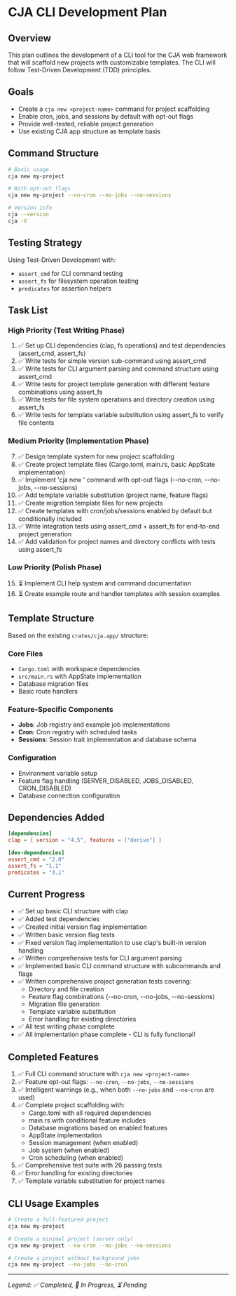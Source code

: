 # CJA CLI Development Plan

## Overview

This plan outlines the development of a CLI tool for the CJA web framework that will scaffold new projects with customizable templates. The CLI will follow Test-Driven Development (TDD) principles.

## Goals

- Create a `cja new <project-name>` command for project scaffolding
- Enable cron, jobs, and sessions by default with opt-out flags
- Provide well-tested, reliable project generation
- Use existing CJA app structure as template basis

## Command Structure

```bash
# Basic usage
cja new my-project

# With opt-out flags
cja new my-project --no-cron --no-jobs --no-sessions

# Version info
cja --version
cja -V
```

## Testing Strategy

Using Test-Driven Development with:

- `assert_cmd` for CLI command testing
- `assert_fs` for filesystem operation testing
- `predicates` for assertion helpers

## Task List

### High Priority (Test Writing Phase)

1. ✅ Set up CLI dependencies (clap, fs operations) and test dependencies (assert_cmd, assert_fs)
2. ✅ Write tests for simple version sub-command using assert_cmd
3. ✅ Write tests for CLI argument parsing and command structure using assert_cmd
4. ✅ Write tests for project template generation with different feature combinations using assert_fs
5. ✅ Write tests for file system operations and directory creation using assert_fs
6. ✅ Write tests for template variable substitution using assert_fs to verify file contents

### Medium Priority (Implementation Phase)

7. ✅ Design template system for new project scaffolding
8. ✅ Create project template files (Cargo.toml, main.rs, basic AppState implementation)
9. ✅ Implement 'cja new <project-name>' command with opt-out flags (--no-cron, --no-jobs, --no-sessions)
10. ✅ Add template variable substitution (project name, feature flags)
11. ✅ Create migration template files for new projects
12. ✅ Create templates with cron/jobs/sessions enabled by default but conditionally included
13. ✅ Write integration tests using assert_cmd + assert_fs for end-to-end project generation
14. ✅ Add validation for project names and directory conflicts with tests using assert_fs

### Low Priority (Polish Phase)

15. ⏳ Implement CLI help system and command documentation
16. ⏳ Create example route and handler templates with session examples

## Template Structure

Based on the existing `crates/cja.app/` structure:

### Core Files

- `Cargo.toml` with workspace dependencies
- `src/main.rs` with AppState implementation
- Database migration files
- Basic route handlers

### Feature-Specific Components

- **Jobs**: Job registry and example job implementations
- **Cron**: Cron registry with scheduled tasks
- **Sessions**: Session trait implementation and database schema

### Configuration

- Environment variable setup
- Feature flag handling (SERVER_DISABLED, JOBS_DISABLED, CRON_DISABLED)
- Database connection configuration

## Dependencies Added

```toml
[dependencies]
clap = { version = "4.5", features = ["derive"] }

[dev-dependencies]
assert_cmd = "2.0"
assert_fs = "1.1"
predicates = "3.1"
```

## Current Progress

- ✅ Set up basic CLI structure with clap
- ✅ Added test dependencies
- ✅ Created initial version flag implementation
- ✅ Written basic version flag tests
- ✅ Fixed version flag implementation to use clap's built-in version handling
- ✅ Written comprehensive tests for CLI argument parsing
- ✅ Implemented basic CLI command structure with subcommands and flags
- ✅ Written comprehensive project generation tests covering:
  - Directory and file creation
  - Feature flag combinations (--no-cron, --no-jobs, --no-sessions)
  - Migration file generation
  - Template variable substitution
  - Error handling for existing directories
- ✅ All test writing phase complete
- ✅ All implementation phase complete - CLI is fully functional!

## Completed Features

1. ✅ Full CLI command structure with `cja new <project-name>`
2. ✅ Feature opt-out flags: `--no-cron`, `--no-jobs`, `--no-sessions`
3. ✅ Intelligent warnings (e.g., when both `--no-jobs` and `--no-cron` are used)
4. ✅ Complete project scaffolding with:
   - Cargo.toml with all required dependencies
   - main.rs with conditional feature includes
   - Database migrations based on enabled features
   - AppState implementation
   - Session management (when enabled)
   - Job system (when enabled)
   - Cron scheduling (when enabled)
5. ✅ Comprehensive test suite with 26 passing tests
6. ✅ Error handling for existing directories
7. ✅ Template variable substitution for project names

## CLI Usage Examples

```bash
# Create a full-featured project
cja new my-project

# Create a minimal project (server only)
cja new my-project --no-cron --no-jobs --no-sessions

# Create a project without background jobs
cja new my-project --no-jobs --no-cron
```

---

_Legend: ✅ Completed, 🔄 In Progress, ⏳ Pending_
